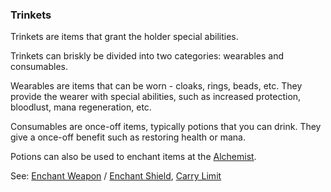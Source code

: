 ### Trinkets
Trinkets are items that grant the holder special abilities.

Trinkets can briskly be divided into two categories: wearables and consumables.

Wearables are items that can be worn - cloaks, rings, beads, etc. They provide the wearer with special abilities,
  such as increased protection, bloodlust, mana regeneration, etc.

Consumables are once-off items, typically potions that you can drink. They give a once-off benefit such as
  restoring health or mana.

Potions can also be used to enchant items at the [Alchemist](../locations/alchemist/index.md).

See: [Enchant Weapon](../locations/alchemist/enchant_weapon.md) / [Enchant Shield](../locations/alchemist/enchant_shield.md), [Carry Limit](carry_limit.md)



